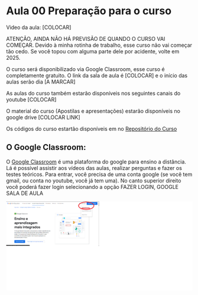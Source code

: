 # Aula 00 Preparação para o curso

Video da aula: [COLOCAR]

ATENÇÃO, AINDA NÃO HÁ PREVISÃO DE QUANDO O CURSO VAI COMEÇAR. Devido à minha rotinha de trabalho, esse curso não vai começar tão cedo. Se você topou com alguma parte dele por acidente, volte em 2025.

O curso será disponibilizado via Google Classroom, esse curso é completamente gratuito. O link da sala de aula é [COLOCAR] e o início das aulas serão dia [A MARCAR]

As aulas do curso também estarão disponíveis nos seguintes canais do youtube [COLOCAR]

O material do curso (Apostilas e apresentações) estarão disponíveis no google drive [COLOCAR LINK]

Os códigos do curso estartão disponíveis em no [Repositório do Curso](https://github.com/FMoller/algorithms101)

## O Google Classroom:

O [Google Classroom](https://classroom.google.com/) é uma plataforma do google para ensino a distância. Lá é possível assistir aos vídeos das aulas, realizar perguntas e fazer os testes teóricos.
Para entrar, você precisa de uma conta google (se você tem gmail, ou conta no youtube, você já tem uma). No canto superior direito você poderá fazer login selecionando a opção FAZER LOGIN, GOOGLE SALA DE AULA

![Login Google Classroom](img/classroom00.png)
